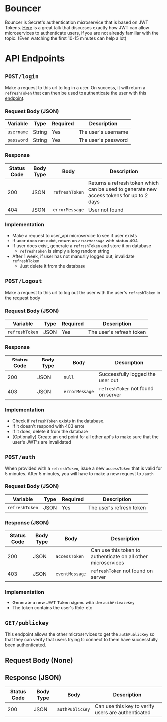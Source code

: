 # Bouncer
Bouncer is Secret's authentication microservice that is based on JWT Tokens.
[Here](https://youtu.be/SLc3cTlypwM) is a great talk that discusses exactly
how JWT can allow microservices to authenticate users, if you are not already
familiar with the topic. (Even watching the first 10-15 minutes can help a lot)

# API Endpoints

## `POST/login`
Make a request to this url to log in a user. On success, it will return a 
`refreshToken` that can then be used to authenticate the user with this 
[endpoint](#`POST/auth`). 

### Request Body (JSON)
| Variable | Type | Required | Description |
|----------|------|----------|-------------|
| `username` | String | Yes | The user's username |
| `password` | String | Yes | The user's password |

### Response
| Status Code | Body Type | Body | Description |
|-------------|-----------|------|-------------|
| 200 | JSON | `refreshToken` | Returns a refresh token which can be used to generate new access tokens for up to 2 days |
| 404 | JSON | `errorMessage` | User not found |

### Implementation
 - Make a request to user_api microservice to see if user exists
 - If user does not exist, return an `errorMessage` with status 404
 - If user does exist, generate a `refreshToken` and store it on database
    - `refreshToken` is simply a long random string
 - After 1 week, if user has not manually logged out, invalidate `refreshToken`
    - Just delete it from the database
    
## `POST/Logout`
Make a request to this url to log out the user with the user's `refreshToken`
in the request body

### Request Body (JSON)
| Variable | Type | Required | Description |
|----------|------|----------|-------------|
| `refreshToken` | JSON | Yes | The user's refresh token |
### Response
| Status Code | Body Type | Body | Description |
|-------------|-----------|------|-------------|
| 200 | JSON | `null` | Successfully logged the user out |
| 403 | JSON | `errorMessage` | `refreshToken` not found on server |

### Implementation
  - Check if `refreshToken` exists in the database.
  - If it doesn't respond with 403 error
  - If it does, delete it from the database
  - (Optionally) Create an end point for all other api's to make sure that the
  user's JWT's are invalidated

## `POST/auth`
When provided with a `refreshToken`, issue a new `accessToken` that is valid for 5 minutes.
After 5 minutes, you will have to make a new request to `/auth`

### Request Body (JSON)
| Variable | Type | Required | Description |
|----------|------|----------|-------------|
| `refreshToken` | JSON | Yes | The user's refresh token |
### Response (JSON)
| Status Code | Body Type | Body | Description |
|-------------|-----------|------|-------------|
| 200 | JSON | `accessToken` | Can use this token to authenticate on all other microservices |
| 403 | JSON | `eventMessage` | `refreshToken` not found on server |

### Implementation
  - Generate a new JWT Token signed with the `authPrivateKey`
  - The token contains the user's Role, etc
  
## `GET/publickey`
This endpoint allows the other microservices to get the `authPublicKey` so that they can verify
that users trying to connect to them have successfully been authenticated.
## Request Body (None)
## Response (JSON)
| Status Code | Body Type | Body | Description |
|-------------|-----------|------|-------------|
| 200 | JSON | `authPublicKey` | Can use this key to verify users are authenticated |
